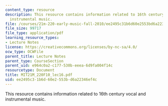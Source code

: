 ```yaml
---
content_type: resource
description: This resource contains information related to 16th century vocal and
  instrumental music.
file: /courses/21m-220-early-music-fall-2010/ee2495c31b6d60e2553bd6a22346ef4c_MIT21M_220F10_lec16.pdf
file_size: 99717
file_type: application/pdf
learning_resource_types:
- Lecture Notes
license: https://creativecommons.org/licenses/by-nc-sa/4.0/
ocw_type: OCWFile
parent_title: Lecture Notes
parent_type: CourseSection
parent_uid: e964c0a2-c177-530b-eeea-6d9fa004f14c
resourcetype: Document
title: MIT21M_220F10_lec16.pdf
uid: ee2495c3-1b6d-60e2-553b-d6a22346ef4c
---
```

This resource contains information related to 16th century vocal and instrumental music.